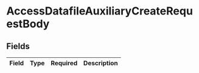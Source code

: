 # AccessDatafileAuxiliaryCreateRequestBody


## Fields

| Field       | Type        | Required    | Description |
| ----------- | ----------- | ----------- | ----------- |